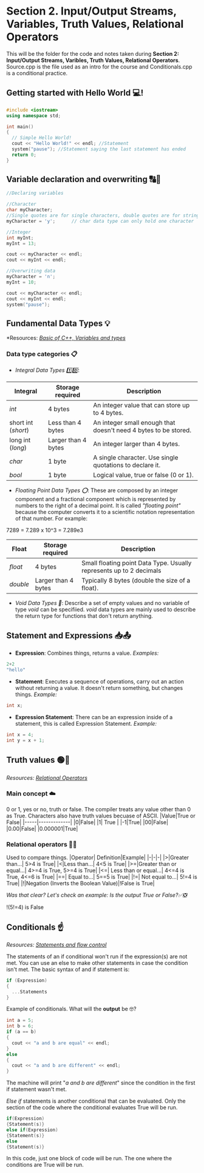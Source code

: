 # Section 2. Input/Output Streams, Variables, Truth Values, Relational Operators

This will be the folder for the code and notes taken during **Section 2: Input/Output Streams, Varibles, Truth Values, Relational Operators**. Source.cpp is the file used as an intro for the course and Conditionals.cpp is a conditional practice.
## Getting started with Hello World 💻!

```C++
#include <iostream>
using namespace std;

int main() 
{
  // Simple Hello World!
  cout << "Hello World!" << endl; //Statement
  system("pause"); //Statement saying the last statement has ended
  return 0;
}
```
## Variable declaration and overwriting 🔠🔢
```C++
//Declaring variables

//Character
char myCharacter;
//Single quotes are for single characters, double quotes are for strings
myCharacter = 'y';		// char data type can only hold one character

//Integer
int myInt;
myInt = 13;

cout << myCharacter << endl;
cout << myInt << endl;

//Overwriting data
myCharacter = 'n';
myInt = 10;

cout << myCharacter << endl;
cout << myInt << endl;
system("pause");
```
## Fundamental Data Types 💡
*Resources: *[Basic of C++, Variables and types](https://cplusplus.com/doc/tutorial/variables/)*
### **Data type categories 📋**
- *Integral Data Types 1️⃣0️⃣*:

| Integral |   Storage required   |   Description |
| -------- | -------- | --------|
| *int* | 4 bytes | An integer value that can store up to 4 bytes. |
| short int (*short*) | Less than 4 bytes | An integer small enough that doesn't need 4 bytes to be stored. |
| long int (*long*) | Larger than 4 bytes | An integer larger than 4 bytes. |
| *char* | 1 byte | A single character. Use single quotations to declare it. |
| *bool* | 1 byte | Logical value, true or false (0 or 1). |

- *Floating Point Data Types ⭕*: These are composed by an integer component and a fractional component which is represented by numbers to the right of a decimal point. It is called *"floating point"* because the computer converts it to a scientific notation representation of that number. For example:

7289 = 7.289 x 10^3 = 7.289e3 

| Float |   Storage required   |   Description |
| -------- | -------- | --------|
| *float* | 4 bytes | Small floating point Data Type. Usually represents up to 2 decimals  |
| *double* | Larger than 4 bytes | Typically 8 bytes (double the size of a float). |

- *Void Data Types 🔮*: Describe a set of empty values and no variable of type *void* can be specifiied. *void* data types are mainly used to describe the return type for functions that don't return anything.

## Statement and Expressions 📥📤

- **Expression**: Combines things, returns a value. *Examples:*
```C++
2+2
"hello"
```
- **Statement**: Executes a sequence of operations, carry out an action without returning a value. It doesn't return something, but changes things. *Example:* 
```C++
int x;
```
- **Expression Statement**: There can be an expression inside of a statement, this is called Expression Statement. *Example:*
```C++
int x = 4;
int y = x + 1;
```

## Truth values 🟢🔴
*Resources: [Relational Operators](https://cplusplus.com/reference/list/list/operators/)*
### Main concept ☁️
0 or 1, yes or no, truth or false. The compiler treats any value other than 0 as True. Characters also have truth values becuase of ASCII.
|Value|True or False|
|-----|-------------|
|0|False|
|1| True |
|-1|True|
|00|False|
|0.00|False|
|0.000001|True|
### Relational operators 🙂😕
Used to compare things.
|Operator| Definition|Example|
|-|-|-|
|>|Greater than...| 5>4 is True|
|<|Less than...| 4<5 is True|
|>=|Greater than or equal...| 4>=4 is True, 5>=4 is True|
|<=| Less than or equal...| 4<=4 is True, 4<=6 is True|
|==| Equal to...| 5==5 is True|
|!=| Not equal to...| 5!=4 is True|
|!|Negation (Inverts the Boolean Value)|!False is True|

*Was that clear? Let's check an example: Is the output True or False?✅❎*

!(5!=4) is False

## Conditionals ☝️
*Resources: [Statements and flow control](https://cplusplus.com/doc/tutorial/control/)*

The statements of an if conditional won't run if the expression(s) are not met. You can use an else to make other statements in case the condition isn't met. The basic syntax of and if statement is:
```C++
if (Expression) 
{
  ...Statements
}
```
Example of conditionals. What will the **output** be 🤓?
```C++
int a = 5;
int b = 6;
if (a == b) 
{
  cout << "a and b are equal" << endl;
}
else
{
  cout << "a and b are different" << endl;
}
```
The machine will print "*a and b are different*" since the condition in the first if statement wasn't met.

*Else if* statements is another conditional that can be evaluated. Only the section of the code where the conditional evaluates True will be run.
```C++
if(Expression)
{Statement(s)}
else if(Expression)
{Statement(s)}
else
{Statement(s)}
```
In this code, just one block of code will be run. The one where the conditions are True will be run. 
